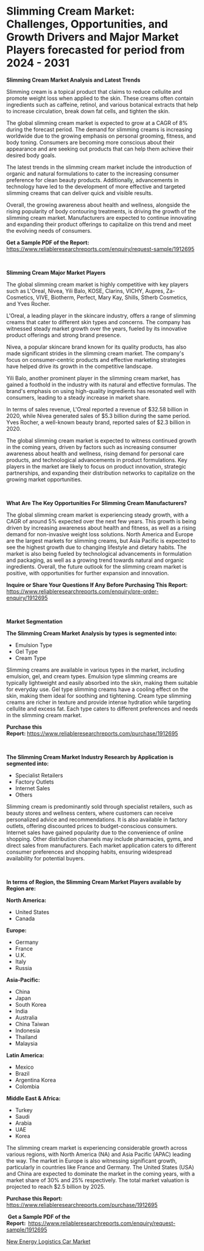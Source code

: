 <p><h1>Slimming Cream Market: Challenges, Opportunities, and Growth Drivers and Major Market Players forecasted for period from 2024 - 2031</h1></p><p><strong>Slimming Cream Market Analysis and Latest Trends</strong></p>
<p><p>Slimming cream is a topical product that claims to reduce cellulite and promote weight loss when applied to the skin. These creams often contain ingredients such as caffeine, retinol, and various botanical extracts that help to increase circulation, break down fat cells, and tighten the skin.</p><p>The global slimming cream market is expected to grow at a CAGR of 8% during the forecast period. The demand for slimming creams is increasing worldwide due to the growing emphasis on personal grooming, fitness, and body toning. Consumers are becoming more conscious about their appearance and are seeking out products that can help them achieve their desired body goals.</p><p>The latest trends in the slimming cream market include the introduction of organic and natural formulations to cater to the increasing consumer preference for clean beauty products. Additionally, advancements in technology have led to the development of more effective and targeted slimming creams that can deliver quick and visible results.</p><p>Overall, the growing awareness about health and wellness, alongside the rising popularity of body contouring treatments, is driving the growth of the slimming cream market. Manufacturers are expected to continue innovating and expanding their product offerings to capitalize on this trend and meet the evolving needs of consumers.</p></p>
<p><strong>Get a Sample PDF of the Report:&nbsp;</strong> <a href="https://www.reliableresearchreports.com/enquiry/request-sample/1912695">https://www.reliableresearchreports.com/enquiry/request-sample/1912695</a></p>
<p>&nbsp;</p>
<p><strong>Slimming Cream Major Market Players</strong></p>
<p><p>The global slimming cream market is highly competitive with key players such as L'Oreal, Nivea, Yili Balo, KOSE, Clarins, VICHY, Aupres, Za-Cosmetics, VIVE, Biotherm, Perfect, Mary Kay, Shills, Stherb Cosmetics, and Yves Rocher.</p><p>L'Oreal, a leading player in the skincare industry, offers a range of slimming creams that cater to different skin types and concerns. The company has witnessed steady market growth over the years, fueled by its innovative product offerings and strong brand presence.</p><p>Nivea, a popular skincare brand known for its quality products, has also made significant strides in the slimming cream market. The company's focus on consumer-centric products and effective marketing strategies have helped drive its growth in the competitive landscape.</p><p>Yili Balo, another prominent player in the slimming cream market, has gained a foothold in the industry with its natural and effective formulas. The brand's emphasis on using high-quality ingredients has resonated well with consumers, leading to a steady increase in market share.</p><p>In terms of sales revenue, L'Oreal reported a revenue of $32.58 billion in 2020, while Nivea generated sales of $5.3 billion during the same period. Yves Rocher, a well-known beauty brand, reported sales of $2.3 billion in 2020.</p><p>The global slimming cream market is expected to witness continued growth in the coming years, driven by factors such as increasing consumer awareness about health and wellness, rising demand for personal care products, and technological advancements in product formulations. Key players in the market are likely to focus on product innovation, strategic partnerships, and expanding their distribution networks to capitalize on the growing market opportunities.</p></p>
<p>&nbsp;</p>
<p><strong>What Are The Key Opportunities For Slimming Cream Manufacturers?</strong></p>
<p><p>The global slimming cream market is experiencing steady growth, with a CAGR of around 5% expected over the next few years. This growth is being driven by increasing awareness about health and fitness, as well as a rising demand for non-invasive weight loss solutions. North America and Europe are the largest markets for slimming creams, but Asia Pacific is expected to see the highest growth due to changing lifestyle and dietary habits. The market is also being fueled by technological advancements in formulation and packaging, as well as a growing trend towards natural and organic ingredients. Overall, the future outlook for the slimming cream market is positive, with opportunities for further expansion and innovation.</p></p>
<p><strong>Inquire or Share Your Questions If Any Before Purchasing This Report:</strong> <a href="https://www.reliableresearchreports.com/enquiry/pre-order-enquiry/1912695">https://www.reliableresearchreports.com/enquiry/pre-order-enquiry/1912695</a></p>
<p>&nbsp;</p>
<p><strong>Market Segmentation</strong></p>
<p><strong>The Slimming Cream Market Analysis by types is segmented into:</strong></p>
<p><ul><li>Emulsion Type</li><li>Gel Type</li><li>Cream Type</li></ul></p>
<p><p>Slimming creams are available in various types in the market, including emulsion, gel, and cream types. Emulsion type slimming creams are typically lightweight and easily absorbed into the skin, making them suitable for everyday use. Gel type slimming creams have a cooling effect on the skin, making them ideal for soothing and tightening. Cream type slimming creams are richer in texture and provide intense hydration while targeting cellulite and excess fat. Each type caters to different preferences and needs in the slimming cream market.</p></p>
<p><strong>Purchase this Report:&nbsp;</strong><a href="https://www.reliableresearchreports.com/purchase/1912695">https://www.reliableresearchreports.com/purchase/1912695</a></p>
<p>&nbsp;</p>
<p><strong>The Slimming Cream Market Industry Research by Application is segmented into:</strong></p>
<p><ul><li>Specialist Retailers</li><li>Factory Outlets</li><li>Internet Sales</li><li>Others</li></ul></p>
<p><p>Slimming cream is predominantly sold through specialist retailers, such as beauty stores and wellness centers, where customers can receive personalized advice and recommendations. It is also available in factory outlets, offering discounted prices to budget-conscious consumers. Internet sales have gained popularity due to the convenience of online shopping. Other distribution channels may include pharmacies, gyms, and direct sales from manufacturers. Each market application caters to different consumer preferences and shopping habits, ensuring widespread availability for potential buyers.</p></p>
<p>&nbsp;</p>
<p><strong>In terms of Region, the Slimming Cream Market Players available by Region are:</strong></p>
<p>
    <p> <strong> North America: </strong>
        <ul>
            <li>United States</li>
            <li>Canada</li>
        </ul>
        </p> 
    <p> <strong> Europe: </strong>
        <ul>
            <li>Germany</li>
            <li>France</li>
            <li>U.K.</li>
            <li>Italy</li>
            <li>Russia</li>
        </ul>
        </p> 
    <p> <strong> Asia-Pacific: </strong>
        <ul>
            <li>China</li>
            <li>Japan</li>
            <li>South Korea</li>
            <li>India</li>
            <li>Australia</li>
            <li>China Taiwan</li>
            <li>Indonesia</li>
            <li>Thailand</li>
            <li>Malaysia</li>
        </ul>
        </p> 
    <p> <strong> Latin America: </strong>
        <ul>
            <li>Mexico</li>
            <li>Brazil</li>
            <li>Argentina Korea</li>
            <li>Colombia</li>
        </ul>
        </p> 
    <p> <strong> Middle East & Africa: </strong>
        <ul>
            <li>Turkey</li>
            <li>Saudi</li>
            <li>Arabia</li>
            <li>UAE</li>
            <li>Korea</li>
        </ul>
    </p>
    </p>
<p><p>The slimming cream market is experiencing considerable growth across various regions, with North America (NA) and Asia Pacific (APAC) leading the way. The market in Europe is also witnessing significant growth, particularly in countries like France and Germany. The United States (USA) and China are expected to dominate the market in the coming years, with a market share of 30% and 25% respectively. The total market valuation is projected to reach $2.5 billion by 2025.</p></p>
<p><strong>Purchase this Report: </strong><a href="https://www.reliableresearchreports.com/purchase/1912695">https://www.reliableresearchreports.com/purchase/1912695</a></p>
<p>&nbsp;<strong>Get a Sample PDF of the Report:&nbsp;&nbsp;</strong><a href="https://www.reliableresearchreports.com/enquiry/request-sample/1912695">https://www.reliableresearchreports.com/enquiry/request-sample/1912695</a></p>
<p><strong></strong></p>
<p><p><a href="https://thundering-castanet-c65.notion.site/New-Energy-Logistics-Car-Market-Size-Focuses-on-Market-Dynamics-In-Depth-Analysis-and-Future-Projec-fb876daa7f2b4b87b19827cff5951b66">New Energy Logistics Car Market</a></p></p>